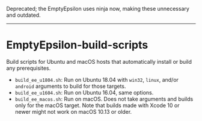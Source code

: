 Deprecated; the EmptyEpsilon uses ninja now, making these unnecessary and outdated.

---

# EmptyEpsilon-build-scripts

Build scripts for Ubuntu and macOS hosts that automatically install or build
any prerequisites.

-   `build_ee_u1804.sh`: Run on Ubuntu 18.04 with `win32`, `linux`, and/or
    `android` arguments to build for those targets.
-   `build_ee_u1604.sh`: Run on Ubuntu 16.04, same options.
-   `build_ee_macos.sh`: Run on macOS. Does not take arguments and builds
    only for the macOS target. Note that builds made with Xcode 10 or newer
    might not work on macOS 10.13 or older.
